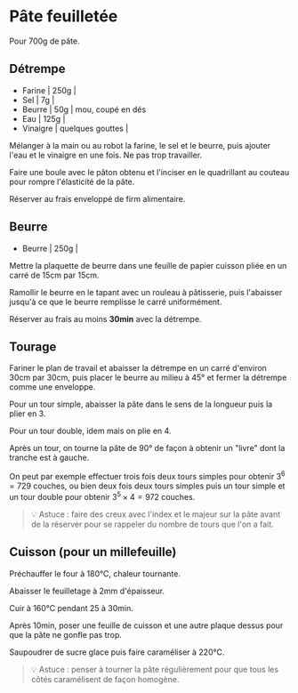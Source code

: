 # Pâte feuilletée

Pour 700g de pâte.

## Détrempe

- Farine | 250g |
- Sel | 7g |
- Beurre | 50g | mou, coupé en dés
- Eau | 125g |
- Vinaigre | quelques gouttes |

Mélanger à la main ou au robot la farine, le sel et le beurre, puis ajouter l'eau et le vinaigre en une fois. Ne pas trop travailler.

Faire une boule avec le pâton obtenu et l'inciser en le quadrillant au couteau pour rompre l'élasticité de la pâte.

Réserver au frais enveloppé de firm alimentaire.

## Beurre

- Beurre | 250g |

Mettre la plaquette de beurre dans une feuille de papier cuisson pliée en un carré de 15cm par 15cm.

Ramollir le beurre en le tapant avec un rouleau à pâtisserie, puis l'abaisser jusqu'à ce que le beurre remplisse le carré uniformément.

Réserver au frais au moins **30min** avec la détrempe.

## Tourage

Fariner le plan de travail et abaisser la détrempe en un carré d'environ 30cm par 30cm, puis placer le beurre au milieu à 45° et fermer la détrempe comme une enveloppe.

Pour un tour simple, abaisser la pâte dans le sens de la longueur puis la plier en 3.

Pour un tour double, idem mais on plie en 4.

Après un tour, on tourne la pâte de 90° de façon à obtenir un "livre" dont la tranche est à gauche.

On peut par exemple effectuer trois fois deux tours simples pour obtenir $3^6 = 729$ couches, ou bien deux fois deux tours simples puis un tour simple et un tour double pour obtenir $3^5 \times 4 = 972$ couches.

> 💡 Astuce : faire des creux avec l'index et le majeur sur la pâte avant de la réserver pour se rappeler du nombre de tours que l'on a fait.

## Cuisson (pour un millefeuille)

Préchauffer le four à 180°C, chaleur tournante.

Abaisser le feuilletage à 2mm d'épaisseur.

Cuir à 160°C pendant 25 à 30min.

Après 10min, poser une feuille de cuisson et une autre plaque dessus pour que la pâte ne gonfle pas trop.

Saupoudrer de sucre glace puis faire caraméliser à 220°C.

> 💡 Astuce : penser à tourner la pâte régulièrement pour que tous les côtés caramélisent de façon homogène.
